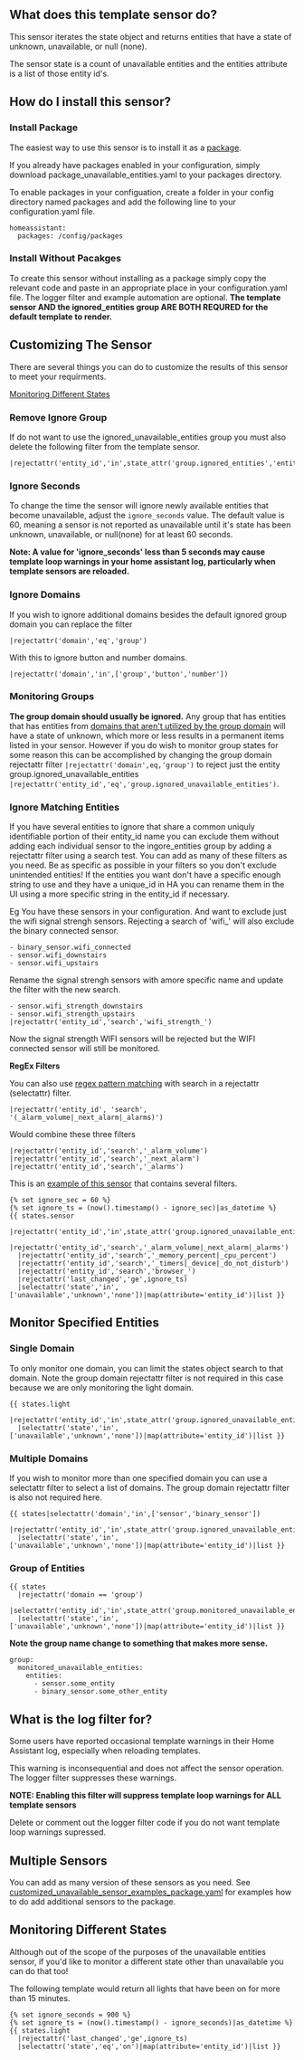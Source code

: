 ## What does this template sensor do?
This sensor iterates the state object and returns entities that have a state of unknown, unavailable, or null (none).

The sensor state is a count of unavailable entities and the entities attribute is a list of those entity id's.
## How do I install this sensor?
### Install Package
The easiest way to use this sensor is to install it as a [package](https://www.home-assistant.io/docs/configuration/packages/).

If you already have packages enabled in your configuration, simply download package_unavailable_entities.yaml to your packages directory.

To enable packages in your configuation, create a folder in your config directory named packages and add the following line to your configuration.yaml file.

    homeassistant:
      packages: /config/packages
### Install Without Pacakges
To create this sensor without installing as a package simply copy the relevant code and paste in an appropriate place in your configuration.yaml file. The logger filter and example automation are optional. **The template sensor AND the ignored_entities group ARE BOTH REQURED for the default template to render.**
## Customizing The Sensor
There are several things you can do to customize the results of this sensor to meet your requirments.

[Monitoring Different States](#monitoring-different-states)
### Remove Ignore Group
If do not want to use the ignored_unavailable_entities group you must also delete the following filter from the template sensor.

    |rejectattr('entity_id','in',state_attr('group.ignored_entities','entity_id'))
### Ignore Seconds
To change the time the sensor will ignore newly available entities that become unavailable, adjust the `ignore_seconds` value.  The default value is 60, meaning a sensor is not reported as unavailable until it's state has been unknown, unavailable, or null(none) for at least 60 seconds.

**Note: A value for 'ignore_seconds' less than 5 seconds may cause template loop warnings in your home assistant log, particularly when template sensors are reloaded.**
### Ignore Domains
If you wish to ignore additional domains besides the default ignored group domain you can replace the filter

    |rejectattr('domain','eq','group')
With this to ignore button and number domains.

    |rejectattr('domain','in',['group','button','number'])
### Monitoring Groups
 **The group domain should usually be ignored.**   Any group that has entities that has entities from [domains that aren't utilized by the group domain](https://www.home-assistant.io/integrations/group/#group-state-calculation) will have a state of unknown, which more or less results in a permanent items listed in your sensor.  However if you do wish to monitor group states for some reason this can be accomplished by changing the group domain rejectattr filter `|rejectattr('domain',eq,'group')` to reject just the entity group.ignored_unavailable_entities `|rejectattr('entity_id','eq','group.ignored_unavailable_entities')`.
### Ignore Matching Entities
If you have several entities to ignore that share a common uniquly identifiable portion of their entity_id name you can exclude them without adding each individual sensor
to the ingore_entities group by adding a rejectattr filter using a search test.  You can add as many of these filters as you need. Be as specific as possible in your filters so you don't exclude unintended entities!  If the entities you want don't have a specific enough string to use and they have a unique_id in HA you can rename them in the UI using a more specific string in the entity_id if necessary.

Eg You have these sensors in your configuration. And want to exclude just the wifi signal strengh sensors. Rejecting a search of 'wifi_' will also exclude the binary connected sensor.

    - binary_sensor.wifi_connected
    - sensor.wifi_downstairs
    - sensor.wifi_upstairs

Rename the signal strengh sensors with amore specific name and update the filter with the new search.

    - sensor.wifi_strength_downstairs
    - sensor.wifi_strength_upstairs
    |rejectattr('entity_id','search','wifi_strength_')

Now the signal strength WIFI sensors will be rejected but the WIFI connected sensor will still be monitored.

**RegEx Filters**

You can also use [regex pattern matching](https://regex101.com/) with search in a rejectattr (selectattr) filter.

    |rejectattr('entity_id', 'search', '(_alarm_volume|_next_alarm|_alarms)')

Would combine these three filters

    |rejectattr('entity_id','search','_alarm_volume')
    |rejectattr('entity_id','search','_next_alarm')
    |rejectattr('entity_id','search','_alarms')

This is an [example of this sensor](https://github.com/jazzyisj/) that contains several filters.

    {% set ignore_sec = 60 %}
    {% set ignore_ts = (now().timestamp() - ignore_sec)|as_datetime %}
    {{ states.sensor
      |rejectattr('entity_id','in',state_attr('group.ignored_unavailable_entities','entity_id'))
      |rejectattr('entity_id','search','_alarm_volume|_next_alarm|_alarms')
      |rejectattr('entity_id','search','_memory_percent|_cpu_percent')
      |rejectattr('entity_id','search','_timers|_device|_do_not_disturb')
      |rejectattr('entity_id','search','browser_')
      |rejectattr('last_changed','ge',ignore_ts)
      |selectattr('state','in',['unavailable','unknown','none'])|map(attribute='entity_id')|list }}
## Monitor Specified Entities
### Single Domain
To only monitor one domain, you can limit the states object search to that domain.  Note the group domain rejectattr filter is not required in this case because we are only monitoring the light domain.

    {{ states.light
      |rejectattr('entity_id','in',state_attr('group.ignored_unavailable_entities','entity_id'))
      |selectattr('state','in',['unavailable','unknown','none'])|map(attribute='entity_id')|list }}
### Multiple Domains
If you wish to monitor more than one specified domain you can use a selectattr filter to select a list of domains.  The group domain rejectattr filter is also not required here.

    {{ states|selectattr('domain','in',['sensor','binary_sensor'])
      |rejectattr('entity_id','in',state_attr('group.ignored_unavailable_entities','entity_id'))
      |selectattr('state','in',['unavailable','unknown','none'])|map(attribute='entity_id')|list }}
### Group of Entities
    {{ states
      |rejectattr('domain == 'group')
      |selectattr('entity_id','in',state_attr('group.monitored_unavailable_entities','entity_id'))
      |selectattr('state','in',['unavailable','unknown','none'])|map(attribute='entity_id')|list }}

**Note the group name change to something that makes more sense.**

    group:
      monitored_unavailable_entities:
        entities:
          - sensor.some_entity
          - binary_sensor.some_other_entity
## What is the log filter for?
Some users have reported occasional template warnings in their Home Assistant log, especially when reloading templates.

This warning is inconsequential and does not affect the sensor operation.  The logger filter suppresses these warnings.

**NOTE: Enabling this filter will suppress template loop warnings for ALL template sensors**

Delete or comment out the logger filter code if you do not want template loop warnings supressed.
## Multiple Sensors
You can add as many version of these sensors as you need.  See [customized_unavailable_sensor_examples_package.yaml](https://github.com/jazzyisj/unavailable-entities-sensor/blob/main/examples/example_customized_sensor_package.yaml) for examples how to do add
additional sensors to the package.
## Monitoring Different States
Although out of the scope of the purposes of the unavailable entities sensor, if you'd like to monitor a different state other than unavailable you can do that too!

The following template would return all lights that have been on for more than 15 minutes.

    {% set ignore_seconds = 900 %}
    {% set ignore_ts = (now().timestamp() - ignore_seconds)|as_datetime %}
    {{ states.light
      |rejectattr('last_changed','ge',ignore_ts)
      |selectattr('state','eq','on')|map(attribute='entity_id')|list }}